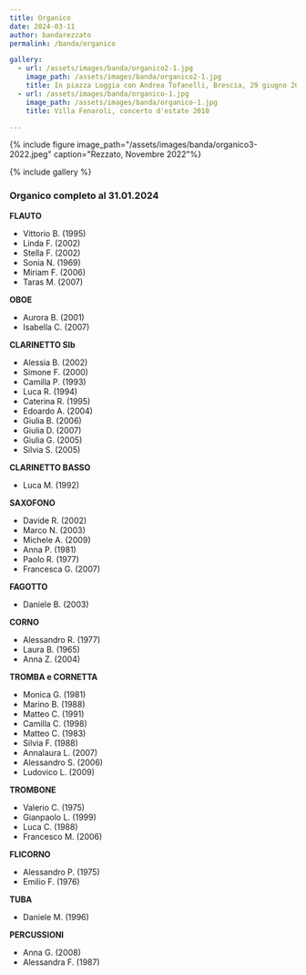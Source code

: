 ```yaml
---
title: Organico
date: 2024-03-11
author: bandarezzato
permalink: /banda/organico

gallery:
  - url: /assets/images/banda/organico2-1.jpg
    image_path: /assets/images/banda/organico2-1.jpg
    title: In piazza Loggia con Andrea Tofanelli, Brescia, 29 giugno 2017
  - url: /assets/images/banda/organico-1.jpg
    image_path: /assets/images/banda/organico-1.jpg
    title: Villa Fenaroli, concerto d'estate 2010

---
```

{% include figure image_path="/assets/images/banda/organico3-2022.jpeg" caption="Rezzato, Novembre 2022"%}

{% include gallery %}

### Organico completo al 31.01.2024

**FLAUTO**
- Vittorio B. (1995)
- Linda F. (2002)
- Stella F. (2002)
- Sonia N. (1969)
- Miriam F. (2006)
- Taras M. (2007)

**OBOE**
- Aurora B. (2001)
- Isabella C. (2007)

**CLARINETTO SIb**
- Alessia B. (2002)
- Simone F. (2000)
- Camilla P. (1993)
- Luca R. (1994)
- Caterina R. (1995)
- Edoardo A. (2004)
- Giulia B. (2006)
- Giulia D. (2007)
- Giulia G. (2005)
- Silvia S. (2005)

**CLARINETTO BASSO**
- Luca M. (1992)

**SAXOFONO**
- Davide R. (2002)
- Marco N. (2003)
- Michele A. (2009)
- Anna P. (1981)
- Paolo R. (1977)
- Francesca G. (2007)

**FAGOTTO**
- Daniele B. (2003)

**CORNO**
- Alessandro R. (1977)
- Laura B. (1965)
- Anna Z. (2004)

**TROMBA e CORNETTA**
- Monica G. (1981)
- Marino B. (1988)
- Matteo C. (1991)
- Camilla C. (1998)
- Matteo C. (1983)
- Silvia F. (1988)
- Annalaura L. (2007)
- Alessandro S. (2006)
- Ludovico L. (2009)

**TROMBONE**
- Valerio C. (1975)
- Gianpaolo L. (1999)
- Luca C. (1988)
- Francesco M. (2006)

**FLICORNO**
- Alessandro P. (1975)
- Emilio F. (1976)

**TUBA**
- Daniele M. (1996)

**PERCUSSIONI**
- Anna G. (2008)
- Alessandra F. (1987)
